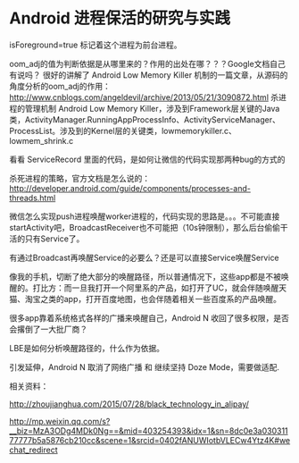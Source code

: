 # Android 进程保活的研究与实践


isForeground=true 标记着这个进程为前台进程。

oom_adj的值为判断依据是从哪里来的？作用的出处在哪？？？Google文档自己有说吗？
很好的讲解了 Android Low Memory Killer 机制的一篇文章，从源码的角度分析的oom_adj的作用：http://www.cnblogs.com/angeldevil/archive/2013/05/21/3090872.html
杀进程的管理机制 Android Low Memory Killer，涉及到Framework层关键的Java类，ActivityManager.RunningAppProcessInfo、ActivityServiceManager、ProcessList。涉及到的Kernel层的关键类，lowmemorykiller.c、lowmem_shrink.c

看看 ServiceRecord 里面的代码，是如何让微信的代码实现那两种bug的方式的

杀死进程的策略，官方文档是怎么说的：http://developer.android.com/guide/components/processes-and-threads.html


微信怎么实现push进程唤醒worker进程的，代码实现的思路是。。。不可能直接startActivity吧，BroadcastReceiver也不可能把（10s钟限制），那么后台偷偷干活的只有Service了。

有通过Broadcast再唤醒Service的必要么？还是可以直接Service唤醒Service

像我的手机，切断了绝大部分的唤醒路径，所以普通情况下，这些app都是不被唤醒的。打比方：而一旦我打开一个阿里系的产品，如打开了UC，就会伴随唤醒天猫、淘宝之类的app，打开百度地图，也会伴随着相关一些百度系的产品唤醒。

很多app靠着系统格式各样的广播来唤醒自己，Android N 收回了很多权限，是否会撂倒了一大批厂商？

LBE是如何分析唤醒路径的，什么作为依据。

引发延伸，Android N 取消了网络广播 和 继续坚持 Doze Mode，需要做适配.





相关资料：

http://zhoujianghua.com/2015/07/28/black_technology_in_alipay/

http://mp.weixin.qq.com/s?__biz=MzA3ODg4MDk0Ng==&mid=403254393&idx=1&sn=8dc0e3a03031177777b5a5876cb210cc&scene=1&srcid=0402fANUWIotbVLECw4Ytz4K#wechat_redirect